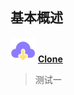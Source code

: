 ## 基本概述

<img src="_media/download.svg" alt="logo" style="zoom:10%;" /> <font color=#0ddff>[ <u>**Clone**</u>](https://arm-udc.gitee.io/home) </font> 


> 测试一
